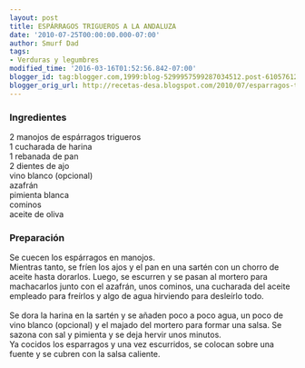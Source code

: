 ```yaml
---
layout: post
title: ESPÁRRAGOS TRIGUEROS A LA ANDALUZA
date: '2010-07-25T00:00:00.000-07:00'
author: Smurf Dad
tags:
- Verduras y legumbres
modified_time: '2016-03-16T01:52:56.842-07:00'
blogger_id: tag:blogger.com,1999:blog-5299957599287034512.post-610576125180720081
blogger_orig_url: http://recetas-desa.blogspot.com/2010/07/esparragos-trigueros-la-andaluza.html
---
```


<h3>Ingredientes</h3><p>2 manojos de esp&aacute;rragos trigueros<br/>1 cucharada de harina<br/>1 rebanada de pan<br/>2 dientes de ajo<br/>vino blanco (opcional)<br/>azafr&aacute;n<br/>pimienta blanca<br/>cominos<br/>aceite de oliva</p><h3>Preparaci&oacute;n</h3><p>Se cuecen los esp&aacute;rragos en manojos.<br/>Mientras tanto, se fr&iacute;en los ajos y el pan en una sart&eacute;n con un chorro de aceite hasta dorarlos. Luego, se escurren y se pasan al mortero para machacarlos junto con el azafr&aacute;n, unos cominos, una cucharada del aceite empleado para fre&iacute;rlos y algo de agua hirviendo para desle&iacute;rlo todo.<br/><br/>Se dora la harina en la sart&eacute;n y se a&ntilde;aden poco a poco agua, un poco de vino blanco (opcional) y el majado del mortero para formar una salsa. Se sazona con sal y pimienta y se deja hervir unos minutos.<br/>Ya cocidos los esparragos y una vez escurridos, se colocan sobre una fuente y se cubren con la salsa caliente.</p>